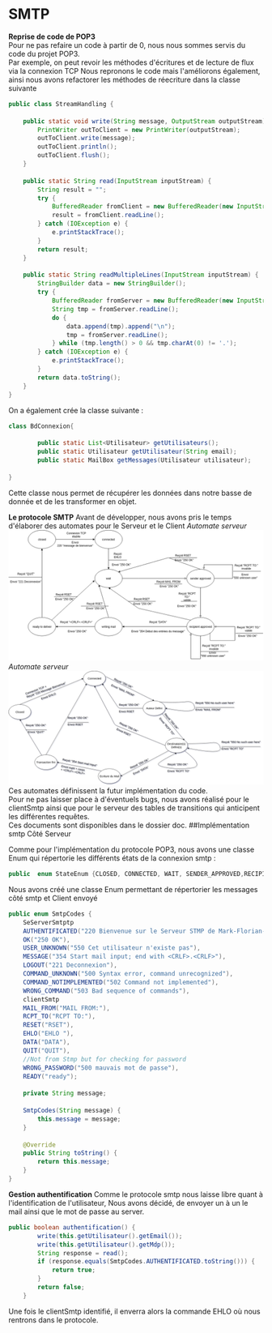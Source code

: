# SMTP
**Reprise de code de POP3**  
Pour ne pas refaire un code à partir de 0, nous nous sommes servis du code du projet POP3.  
Par exemple, on peut revoir les méthodes d'écritures et de lecture de flux via la connexion TCP
Nous repronons le code mais l'améliorons également, ainsi nous avons refactorer les méthodes de réecriture dans la classe suivante  
```java
public class StreamHandling {

    public static void write(String message, OutputStream outputStream) {
        PrintWriter outToClient = new PrintWriter(outputStream);
        outToClient.write(message);
        outToClient.println();
        outToClient.flush();
    }

    public static String read(InputStream inputStream) {
        String result = "";
        try {
            BufferedReader fromClient = new BufferedReader(new InputStreamReader(inputStream));
            result = fromClient.readLine();
        } catch (IOException e) {
            e.printStackTrace();
        }
        return result;
    }

    public static String readMultipleLines(InputStream inputStream) {
        StringBuilder data = new StringBuilder();
        try {
            BufferedReader fromServer = new BufferedReader(new InputStreamReader(inputStream));
            String tmp = fromServer.readLine();
            do {
                data.append(tmp).append("\n");
                tmp = fromServer.readLine();
            } while (tmp.length() > 0 && tmp.charAt(0) != '.');
        } catch (IOException e) {
            e.printStackTrace();
        }
        return data.toString();
    }
}
```
On a également crée la classe suivante :
```java
class BdConnexion{
    
        public static List<Utilisateur> getUtilisateurs();
        public static Utilisateur getUtilisateur(String email);
        public static MailBox getMessages(Utilisateur utilisateur);
        
}
```
Cette classe nous permet de récupérer les données dans notre basse de donnée et de les transformer en objet.  

**Le protocole SMTP**
Avant de développer, nous avons pris le temps d'élaborer des automates pour le Serveur et le Client
*Automate serveur*
![automate](doc/automate_server.png)
*Automate serveur*
![automate](doc/automate_client.png)
Ces automates définissent la futur implémentation du code.  
Pour ne pas laisser place à d'éventuels bugs, nous avons réalisé pour le clientSmtp ainsi que pour le serveur des tables de transitions qui anticipent les différentes requêtes.  
Ces documents sont disponibles dans le dossier doc.
##Implémentation smtp Côté Serveur

Comme pour l'implémentation du protocole POP3, nous avons une classe Enum qui répertorie les différents états de la connexion smtp :
```java
public  enum StateEnum {CLOSED, CONNECTED, WAIT, SENDER_APPROVED,RECIPIENT_APPROVED,WRITING_MAIL,READY_TO_DELIVER, READY}
```
Nous avons créé une classe Enum permettant de répertorier les messages côté smtp et Client envoyé
```java
public enum SmtpCodes {
    SeServerSmtptp
    AUTHENTIFICATED("220 Bienvenue sur le Serveur STMP de Mark-Florian-Fabien"),
    OK("250 OK"),
    USER_UNKNOWN("550 Cet utilisateur n'existe pas"),
    MESSAGE("354 Start mail input; end with <CRLF>.<CRLF>"),
    LOGOUT("221 Deconnexion"),
    COMMAND_UNKNOWN("500 Syntax error, command unrecognized"),
    COMMAND_NOTIMPLEMENTED("502 Command not implemented"),
    WRONG_COMMAND("503 Bad sequence of commands"),
    clientSmtp
    MAIL_FROM("MAIL FROM:"),
    RCPT_TO("RCPT TO:"),
    RESET("RSET"),
    EHLO("EHLO "),
    DATA("DATA"),
    QUIT("QUIT"),
    //Not from Stmp but for checking for password
    WRONG_PASSWORD("500 mauvais mot de passe"),
    READY("ready");

    private String message;

    SmtpCodes(String message) {
        this.message = message;
    }

    @Override
    public String toString() {
        return this.message;
    }
}
```

**Gestion authentification**
Comme le protocole smtp nous laisse libre quant à l'identification de l'utilisateur,
Nous avons décidé, de envoyer un à un le mail ainsi que le mot de passe au server.
```java
public boolean authentification() {
        write(this.getUtilisateur().getEmail());
        write(this.getUtilisateur().getMdp());
        String response = read();
        if (response.equals(SmtpCodes.AUTHENTIFICATED.toString())) {
            return true;
        }
        return false;
    }
```
Une fois le clientSmtp identifié, il enverra alors la commande EHLO où nous rentrons dans le protocole.
